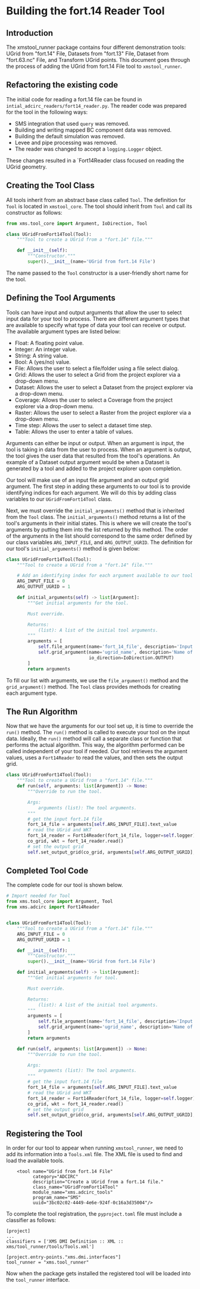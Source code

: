 # Building the fort.14 Reader Tool

## Introduction

The xmstool_runner package contains four different demonstration tools:
UGrid from "fort.14" File, Datasets from "fort.13" File, Dataset from "fort.63.nc" File, and Transform UGrid points.
This document goes through the process of adding the UGrid from fort.14 File tool to `xmstool_runner`.

## Refactoring the existing code

The initial code for reading a fort.14 file can be found in `intial_adcirc_readers/fort14_reader.py`.
The reader code was prepared for the tool in the following ways:

- SMS integration that used `query` was removed.
- Building and writing mapped BC component data was removed.
- Building the default simulation was removed.
- Levee and pipe processing was removed.
- The reader was changed to accept a `logging.Logger` object.

These changes resulted in a `Fort14Reader class focused on reading the UGrid geometry.

## Creating the Tool Class

All tools inherit from an abstract base class called `Tool`.
The definition for `Tool` is located in `xmstool_core`. 
The tool should inherit from `Tool` and call its constructor as follows:


```python
from xms.tool_core import Argument, IoDirection, Tool

class UGridFromFort14Tool(Tool):
    """Tool to create a UGrid from a "fort.14" file."""

    def __init__(self):
        """Constructor."""
        super().__init__(name='UGrid from fort.14 File')
```

The name passed to the `Tool` constructor is a user-friendly short name for the tool.

## Defining the Tool Arguments

Tools can have input and output arguments that allow the user to select input data for your tool to process.
There are different argument types that are available to specify what type of data your tool can receive or output.
The available argument types are listed below:

- Float: A floating point value.
- Integer: An integer value.
- String: A string value.
- Bool: A (yes/no) value. 
- File: Allows the user to select a file/folder using a file select dialog.
- Grid: Allows the user to select a Grid from the project explorer via a drop-down menu.
- Dataset: Allows the user to select a Dataset from the project explorer via a drop-down menu.
- Coverage: Allows the user to select a Coverage from the project explorer via a drop-down menu.
- Raster: Allows the user to select a Raster from the project explorer via a drop-down menu.
- Time step: Allows the user to select a dataset time step.
- Table: Allows the user to enter a table of values.

Arguments can either be input or output.
When an argument is input, the tool is taking in data from the user to process.
When an argument is output, the tool gives the user data that resulted from the tool's operations.
An example of a Dataset output argument would be when a Dataset is generated by a tool
and added to the project explorer upon completion.

Our tool will make use of an input file argument and an output grid argument.
The first step in adding these arguments to our tool is to provide identifying indices for each argument.
We will do this by adding class variables to our `UGridFromFort14Tool` class.

Next, we must override the `initial_arguments()` method that is inherited from the `Tool` class.
The `initial_arguments()` method returns a list of the tool's arguments in their initial states.
This is where we will create the tool's arguments by putting them into the list returned by this method.
The order of the arguments in the list should correspond to the same order
defined by our class variables `ARG_INPUT_FILE`, and `ARG_OUTPUT_UGRID`. 
The definition for our tool's `initial_arguments()` method is given below:


```python
class UGridFromFort14Tool(Tool):
    """Tool to create a UGrid from a "fort.14" file."""

    # Add an identifying index for each argument available to our tool
    ARG_INPUT_FILE = 0
    ARG_OUTPUT_UGRID = 1

    def initial_arguments(self) -> list[Argument]:
        """Get initial arguments for the tool.

        Must override.

        Returns:
            (list): A list of the initial tool arguments.
        """
        arguments = [
            self.file_argument(name='fort_14_file', description='Input fort.14 file'),
            self.grid_argument(name='ugrid_name', description='Name of the output UGrid',
                               io_direction=IoDirection.OUTPUT)
        ]
        return arguments
```

To fill our list with arguments, we use the `file_argument()` method and the `grid_argument()` method.
The `Tool` class provides methods for creating each argument type.

## The Run Algorithm

Now that we have the arguments for our tool set up, it is time to override the `run()` method.
The `run()` method is called to execute your tool on the input data.
Ideally, the `run()` method will call a separate class or function that performs the actual algorithm.
This way, the algorithm performed can be called independent of your tool if needed.
Our tool retrieves the argument values, uses a `Fort14Reader` to read the values, and then sets the output grid.


```python
class UGridFromFort14Tool(Tool):
    """Tool to create a UGrid from a "fort.14" file."""
    def run(self, arguments: list[Argument]) -> None:
        """Override to run the tool.

        Args:
            arguments (list): The tool arguments.
        """
        # get the input fort.14 file
        fort_14_file = arguments[self.ARG_INPUT_FILE].text_value
        # read the UGrid and WKT
        fort_14_reader = Fort14Reader(fort_14_file, logger=self.logger)
        co_grid, wkt = fort_14_reader.read()
        # set the output grid
        self.set_output_grid(co_grid, arguments[self.ARG_OUTPUT_UGRID], projection=wkt)
```

## Completed Tool Code

The complete code for our tool is shown below.


```python
# Import needed for Tool
from xms.tool_core import Argument, Tool
from xms.adcirc import Fort14Reader


class UGridFromFort14Tool(Tool):
    """Tool to create a UGrid from a "fort.14" file."""
    ARG_INPUT_FILE = 0
    ARG_OUTPUT_UGRID = 1

    def __init__(self):
        """Constructor."""
        super().__init__(name='UGrid from fort.14 File')

    def initial_arguments(self) -> list[Argument]:
        """Get initial arguments for tool.

        Must override.

        Returns:
            (list): A list of the initial tool arguments.
        """
        arguments = [
            self.file_argument(name='fort_14_file', description='Input fort.14 file'),
            self.grid_argument(name='ugrid_name', description='Name of the output UGrid')
        ]
        return arguments

    def run(self, arguments: list[Argument]) -> None:
        """Override to run the tool.

        Args:
            arguments (list): The tool arguments.
        """
        # get the input fort.14 file
        fort_14_file = arguments[self.ARG_INPUT_FILE].text_value
        # read the UGrid and WKT
        fort_14_reader = Fort14Reader(fort_14_file, logger=self.logger)
        co_grid, wkt = fort_14_reader.read()
        # set the output grid
        self.set_output_grid(co_grid, arguments[self.ARG_OUTPUT_UGRID], projection=wkt)

```

## Registering the Tool

In order for our tool to appear when running `xmstool_runner`, we need to add its information into a `Tools.xml` file.
The XML file is used to find and load the available tools.

```
    <tool name="UGrid from fort.14 File"
          category="ADCIRC"
          description="Create a UGrid from a fort.14 file."
          class_name="UGridFromFort14Tool"
          module_name="xms.adcirc_tools"
          program_name="SMS"
          uuid="3bc02c02-4449-4e6e-924f-0c16a3d35004"/>
```

To complete the tool registration, the `pyproject.toml` file must include a classifier as follows:

```
[project]
...
classifiers = ['XMS DMI Definition :: XML :: xms/tool_runner/tools/Tools.xml']

[project.entry-points."xms.dmi.interfaces"]
tool_runner = "xms.tool_runner"
```

Now when the package gets installed the registered tool will be loaded into the `tool_runner` interface.
